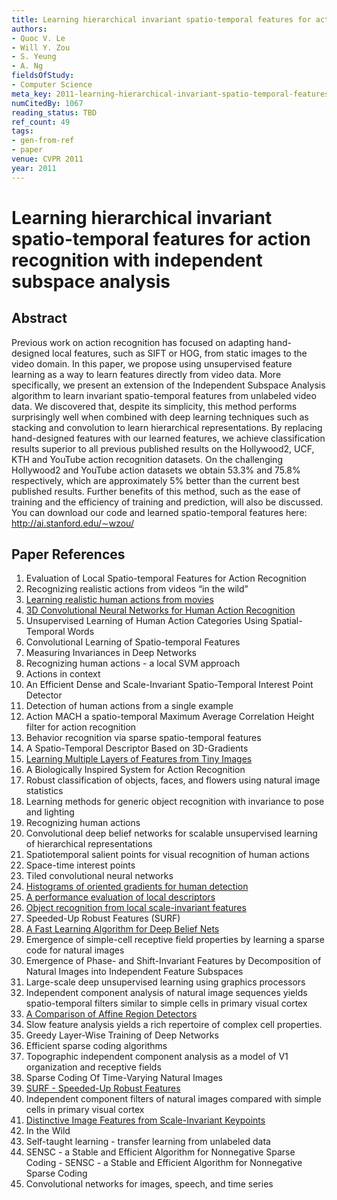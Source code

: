 ```yaml
---
title: Learning hierarchical invariant spatio-temporal features for action recognition with independent subspace analysis
authors:
- Quoc V. Le
- Will Y. Zou
- S. Yeung
- A. Ng
fieldsOfStudy:
- Computer Science
meta_key: 2011-learning-hierarchical-invariant-spatio-temporal-features-for-action-recognition-with-independent-subspace-analysis
numCitedBy: 1067
reading_status: TBD
ref_count: 49
tags:
- gen-from-ref
- paper
venue: CVPR 2011
year: 2011
---
```


# Learning hierarchical invariant spatio-temporal features for action recognition with independent subspace analysis

## Abstract

Previous work on action recognition has focused on adapting hand-designed local features, such as SIFT or HOG, from static images to the video domain. In this paper, we propose using unsupervised feature learning as a way to learn features directly from video data. More specifically, we present an extension of the Independent Subspace Analysis algorithm to learn invariant spatio-temporal features from unlabeled video data. We discovered that, despite its simplicity, this method performs surprisingly well when combined with deep learning techniques such as stacking and convolution to learn hierarchical representations. By replacing hand-designed features with our learned features, we achieve classification results superior to all previous published results on the Hollywood2, UCF, KTH and YouTube action recognition datasets. On the challenging Hollywood2 and YouTube action datasets we obtain 53.3% and 75.8% respectively, which are approximately 5% better than the current best published results. Further benefits of this method, such as the ease of training and the efficiency of training and prediction, will also be discussed. You can download our code and learned spatio-temporal features here: http://ai.stanford.edu/∼wzou/

## Paper References

1. Evaluation of Local Spatio-temporal Features for Action Recognition
2. Recognizing realistic actions from videos “in the wild”
3. [Learning realistic human actions from movies](2008-learning-realistic-human-actions-from-movies)
4. [3D Convolutional Neural Networks for Human Action Recognition](2013-3d-convolutional-neural-networks-for-human-action-recognition)
5. Unsupervised Learning of Human Action Categories Using Spatial-Temporal Words
6. Convolutional Learning of Spatio-temporal Features
7. Measuring Invariances in Deep Networks
8. Recognizing human actions - a local SVM approach
9. Actions in context
10. An Efficient Dense and Scale-Invariant Spatio-Temporal Interest Point Detector
11. Detection of human actions from a single example
12. Action MACH a spatio-temporal Maximum Average Correlation Height filter for action recognition
13. Behavior recognition via sparse spatio-temporal features
14. A Spatio-Temporal Descriptor Based on 3D-Gradients
15. [Learning Multiple Layers of Features from Tiny Images](2009-learning-multiple-layers-of-features-from-tiny-images)
16. A Biologically Inspired System for Action Recognition
17. Robust classification of objects, faces, and flowers using natural image statistics
18. Learning methods for generic object recognition with invariance to pose and lighting
19. Recognizing human actions
20. Convolutional deep belief networks for scalable unsupervised learning of hierarchical representations
21. Spatiotemporal salient points for visual recognition of human actions
22. Space-time interest points
23. Tiled convolutional neural networks
24. [Histograms of oriented gradients for human detection](2005-histograms-of-oriented-gradients-for-human-detection)
25. [A performance evaluation of local descriptors](2005-a-performance-evaluation-of-local-descriptors)
26. [Object recognition from local scale-invariant features](1999-object-recognition-from-local-scale-invariant-features)
27. Speeded-Up Robust Features (SURF)
28. [A Fast Learning Algorithm for Deep Belief Nets](2006-a-fast-learning-algorithm-for-deep-belief-nets)
29. Emergence of simple-cell receptive field properties by learning a sparse code for natural images
30. Emergence of Phase- and Shift-Invariant Features by Decomposition of Natural Images into Independent Feature Subspaces
31. Large-scale deep unsupervised learning using graphics processors
32. Independent component analysis of natural image sequences yields spatio-temporal filters similar to simple cells in primary visual cortex
33. [A Comparison of Affine Region Detectors](2005-a-comparison-of-affine-region-detectors)
34. Slow feature analysis yields a rich repertoire of complex cell properties.
35. Greedy Layer-Wise Training of Deep Networks
36. Efficient sparse coding algorithms
37. Topographic independent component analysis as a model of V1 organization and receptive fields
38. Sparse Coding Of Time-Varying Natural Images
39. [SURF - Speeded-Up Robust Features](2009-surf-speeded-up-robust-features)
40. Independent component filters of natural images compared with simple cells in primary visual cortex
41. [Distinctive Image Features from Scale-Invariant Keypoints](2004-distinctive-image-features-from-scale-invariant-keypoints)
42. In the Wild
43. Self-taught learning - transfer learning from unlabeled data
44. SENSC - a Stable and Efficient Algorithm for Nonnegative Sparse Coding - SENSC - a Stable and Efficient Algorithm for Nonnegative Sparse Coding
45. Convolutional networks for images, speech, and time series
